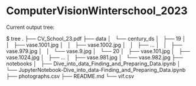 # ComputerVisionWinterschool_2023

Current output tree:

$ tree
.
├── CV_School_23.pdf
├── data
│   └── century_ds
│       ├── 19
│       │   ├── vase.1001.jpg
│       │   ├── vase.1002.jpg
│       │   ├── ...
│       │   ├── vase.979.jpg
│       │   └── vase.9.jpg
│       └── 20
│           ├── vase.101.jpg
│           ├── vase.1024.jpg
│           ├── ...
│           ├── vase.981.jpg
│           └── vase.982.jpg
├── notebooks
│   ├── Dive_into_data_Finding_and_Preparing_Data.ipynb
│   └── JupyterNotebook-Dive_into_data-Finding_and_Preparing_Data.ipynb
├── photographs.csv
├── README.md
└── vif.csv

